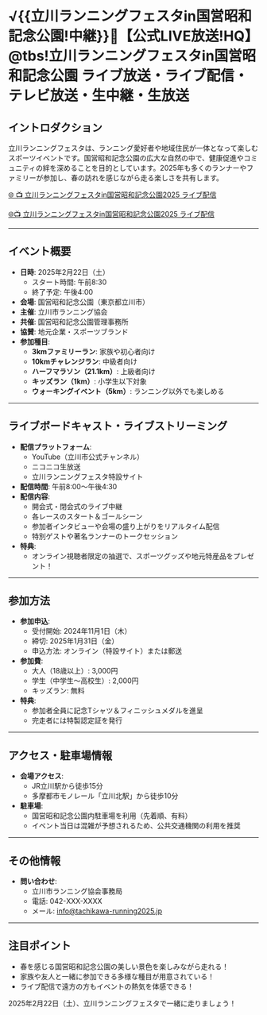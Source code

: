 # √{{立川ランニングフェスタin国営昭和記念公園!中継}}🏃‍【公式LIVE放送!HQ】@tbs!立川ランニングフェスタin国営昭和記念公園 ライブ放送・ライブ配信・テレビ放送・生中継・生放送

## イントロダクション
立川ランニングフェスタは、ランニング愛好者や地域住民が一体となって楽しむスポーツイベントです。国営昭和記念公園の広大な自然の中で、健康促進やコミュニティの絆を深めることを目的としています。2025年も多くのランナーやファミリーが参加し、春の訪れを感じながら走る楽しさを共有します。

[🌐 📺 立川ランニングフェスタin国営昭和記念公園2025 ライブ配信](https://jsports-hq.com/mar01/?tachikawa+running+festival)

[🌐📺  立川ランニングフェスタin国営昭和記念公園2025 ライブ配信](https://jsports-hq.com/mar01/?tachikawa+running+festival)

---

## イベント概要
- **日時**: 2025年2月22日（土）
  - スタート時間: 午前8:30
  - 終了予定: 午後4:00
- **会場**: 国営昭和記念公園（東京都立川市）
- **主催**: 立川市ランニング協会
- **共催**: 国営昭和記念公園管理事務所
- **協賛**: 地元企業・スポーツブランド
- **参加種目**:
  - **3kmファミリーラン**: 家族や初心者向け
  - **10kmチャレンジラン**: 中級者向け
  - **ハーフマラソン（21.1km）**: 上級者向け
  - **キッズラン（1km）**: 小学生以下対象
  - **ウォーキングイベント（5km）**: ランニング以外でも楽しめる

---

## ライブボードキャスト・ライブストリーミング
- **配信プラットフォーム**:
  - YouTube（立川市公式チャンネル）
  - ニコニコ生放送
  - 立川ランニングフェスタ特設サイト
- **配信時間**: 午前8:00～午後4:30
- **配信内容**:
  - 開会式・閉会式のライブ中継
  - 各レースのスタート＆ゴールシーン
  - 参加者インタビューや会場の盛り上がりをリアルタイム配信
  - 特別ゲストや著名ランナーのトークセッション
- **特典**:
  - オンライン視聴者限定の抽選で、スポーツグッズや地元特産品をプレゼント！

---

## 参加方法
- **参加申込**:
  - 受付開始: 2024年11月1日（木）
  - 締切: 2025年1月31日（金）
  - 申込方法: オンライン（特設サイト）または郵送
- **参加費**:
  - 大人（18歳以上）: 3,000円
  - 学生（中学生～高校生）: 2,000円
  - キッズラン: 無料
- **特典**:
  - 参加者全員に記念Tシャツ＆フィニッシュメダルを進呈
  - 完走者には特製認定証を発行

---

## アクセス・駐車場情報
- **会場アクセス**:
  - JR立川駅から徒歩15分
  - 多摩都市モノレール「立川北駅」から徒歩10分
- **駐車場**:
  - 国営昭和記念公園内駐車場を利用（先着順、有料）
  - イベント当日は混雑が予想されるため、公共交通機関の利用を推奨

---

## その他情報
- **問い合わせ**:
  - 立川市ランニング協会事務局
  - 電話: 042-XXX-XXXX
  - メール: info@tachikawa-running2025.jp


---

## 注目ポイント
- 春を感じる国営昭和記念公園の美しい景色を楽しみながら走れる！
- 家族や友人と一緒に参加できる多様な種目が用意されている！
- ライブ配信で遠方の方もイベントの熱気を体感できる！

2025年2月22日（土）、立川ランニングフェスタで一緒に走りましょう！
